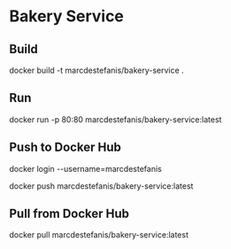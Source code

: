 # Bakery Service

## Build

docker build -t marcdestefanis/bakery-service .

## Run

docker run -p 80:80 marcdestefanis/bakery-service:latest

## Push to Docker Hub

docker login --username=marcdestefanis

docker push marcdestefanis/bakery-service:latest

## Pull from Docker Hub

docker pull marcdestefanis/bakery-service:latest